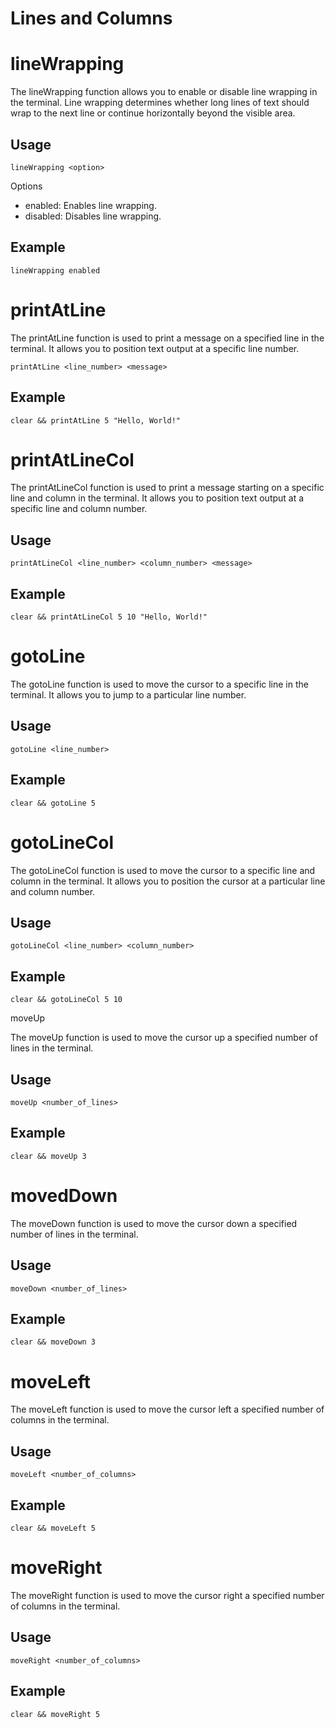 # Lines and Columns

# lineWrapping

The lineWrapping function allows you to enable or disable line wrapping in the terminal. Line wrapping determines whether long lines of text should wrap to the next line or continue horizontally beyond the visible area.

## Usage

`lineWrapping <option>`

Options
- enabled: Enables line wrapping.
- disabled: Disables line wrapping.

## Example 
`lineWrapping enabled`

# printAtLine

The printAtLine function is used to print a message on a specified line in the terminal. It allows you to position text output at a specific line number.

`printAtLine <line_number> <message>`

## Example

`clear && printAtLine 5 "Hello, World!"`

# printAtLineCol

The printAtLineCol function is used to print a message starting on a specific line and column in the terminal. It allows you to position text output at a specific line and column number.

## Usage

`printAtLineCol <line_number> <column_number> <message>`

## Example
`clear && printAtLineCol 5 10 "Hello, World!"`

# gotoLine

The gotoLine function is used to move the cursor to a specific line in the terminal. It allows you to jump to a particular line number.

## Usage
`gotoLine <line_number>`

## Example
`clear && gotoLine 5`

# gotoLineCol

The gotoLineCol function is used to move the cursor to a specific line and column in the terminal. It allows you to position the cursor at a particular line and column number.

## Usage
`gotoLineCol <line_number> <column_number>`

## Example
`clear && gotoLineCol 5 10`

moveUp

The moveUp function is used to move the cursor up a specified number of lines in the terminal.

## Usage
`moveUp <number_of_lines>`

## Example
`clear && moveUp 3`

# movedDown

The moveDown function is used to move the cursor down a specified number of lines in the terminal.

## Usage
`moveDown <number_of_lines>`

## Example
`clear && moveDown 3`

# moveLeft

The moveLeft function is used to move the cursor left a specified number of columns in the terminal.

## Usage
`moveLeft <number_of_columns>`

## Example
`clear && moveLeft 5`

# moveRight

The moveRight function is used to move the cursor right a specified number of columns in the terminal.

## Usage
`moveRight <number_of_columns>`

## Example
`clear && moveRight 5`
